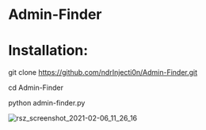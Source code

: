 # **Admin-Finder**

# Installation:

git clone https://github.com/ndrInjecti0n/Admin-Finder.git

cd Admin-Finder

python admin-finder.py

![rsz_screenshot_2021-02-06_11_26_16](https://user-images.githubusercontent.com/69281468/107110339-11348f00-6858-11eb-932e-b92fc808467c.png)
